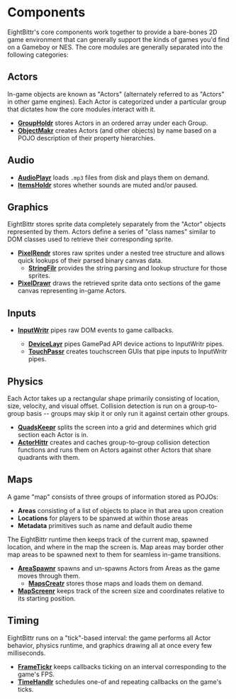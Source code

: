 # Components

EightBittr's core components work together to provide a bare-bones 2D game environment that can generally support the kinds of games you'd find on a Gameboy or NES.
The core modules are generally separated into the following categories:

## Actors

In-game objects are known as "Actors" (alternately referred to as "Actors" in other game engines).
Each Actor is categorized under a particular group that dictates how the core modules interact with it.

-   **[GroupHoldr](../../groupholdr/README.md)** stores Actors in an ordered array under each Group.
-   **[ObjectMakr](../../objectmakr/README.md)** creates Actors (and other objects) by name based on a POJO description of their property hierarchies.

## Audio

-   **[AudioPlayr](../../audioplayr/README.md)** loads `.mp3` files from disk and plays them on demand.
-   **[ItemsHoldr](../../itemsholdr/README.md)** stores whether sounds are muted and/or paused.

## Graphics

EightBittr stores sprite data completely separately from the "Actor" objects represented by them.
Actors define a series of "class names" similar to DOM classes used to retrieve their corresponding sprite.

-   **[PixelRendr](../../pixelrendr/README.md)** stores raw sprites under a nested tree structure and allows quick lookups of their parsed binary canvas data.
    -   **[StringFilr](../../stringfilr/README.md)** provides the string parsing and lookup structure for those sprites.
-   **[PixelDrawr](../pixeldrawr/README.md)** draws the retrieved sprite data onto sections of the game canvas representing in-game Actors.

## Inputs

-   **[InputWritr](../../inputwritr/README.md)** pipes raw DOM events to game callbacks.

    -   **[DeviceLayr](../../devicelayr/README.md)** pipes GamePad API device actions to InputWritr pipes.
    -   **[TouchPassr](../../touchpassr/README.md)** creates touchscreen GUIs that pipe inputs to InputWritr pipes.

## Physics

Each Actor takes up a rectangular shape primarily consisting of location, size, velocity, and visual offset.
Collision detection is run on a group-to-group basis -- groups may skip it or only run it against certain other groups.

-   **[QuadsKeepr](../../quadskeepr/README.md)** splits the screen into a grid and determines which grid section each Actor is in.
-   **[ActorHittr](../../actorhittr/README.md)** creates and caches group-to-group collision detection functions and runs them on Actors against other Actors that share quadrants with them.

## Maps

A game "map" consists of three groups of information stored as POJOs:

-   **Areas** consisting of a list of objects to place in that area upon creation
-   **Locations** for players to be spanwed at within those areas
-   **Metadata** primitives such as name and default audio theme

The EightBittr runtime then keeps track of the current map, spawned location, and where in the map the screen is.
Map areas may border other map areas to be spawned next to them for seamless in-game transitions.

-   **[AreaSpawnr](../../areaspawnr/README.md)** spawns and un-spawns Actors from Areas as the game moves through them.
    -   **[MapsCreatr](../../mapscreatr/README.md)** stores those maps and loads them on demand.
-   **[MapScreenr](../../mapscreenr/README.md)** keeps track of the screen size and coordinates relative to its starting position.

## Timing

EightBittr runs on a "tick"-based interval: the game performs all Actor behavior, physics runtime, and graphics drawing all at once every few milliseconds.

-   **[FrameTickr](../../frametickr/README.md)** keeps callbacks ticking on an interval corresponding to the game's FPS.
-   **[TimeHandlr](../../timehandlr/README.md)** schedules one-of and repeating callbacks on the game's ticks.
